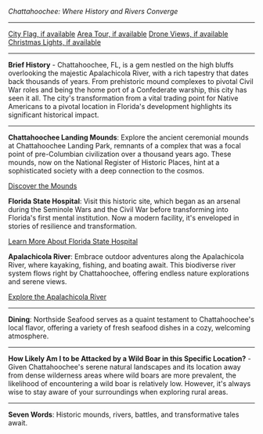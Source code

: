 *Chattahoochee: Where History and Rivers Converge*

---

[City Flag, if available](https://www.google.com/search?tbm=isch&q=Chattahoochee+FL+Flag+Picture)
[Area Tour, if available](https://www.youtube.com/results?search_query=Chattahoochee+FL+4k+tour)
[Drone Views, if available](https://www.youtube.com/results?search_query=Chattahoochee+FL+4k+drone)
[Christmas Lights, if available](https://www.youtube.com/results?search_query=Chattahoochee+FL+christmas+lights)

---

**Brief History** - Chattahoochee, FL, is a gem nestled on the high bluffs overlooking the majestic Apalachicola River, with a rich tapestry that dates back thousands of years. From prehistoric mound complexes to pivotal Civil War roles and being the home port of a Confederate warship, this city has seen it all. The city's transformation from a vital trading point for Native Americans to a pivotal location in Florida's development highlights its significant historical impact.

---

**Chattahoochee Landing Mounds**: Explore the ancient ceremonial mounds at Chattahoochee Landing Park, remnants of a complex that was a focal point of pre-Columbian civilization over a thousand years ago. These mounds, now on the National Register of Historic Places, hint at a sophisticated society with a deep connection to the cosmos.

  [Discover the Mounds](https://www.youtube.com/results?search_query=Chattahoochee+FL+Landing+Mounds)

**Florida State Hospital**: Visit this historic site, which began as an arsenal during the Seminole Wars and the Civil War before transforming into Florida's first mental institution. Now a modern facility, it's enveloped in stories of resilience and transformation.

  [Learn More About Florida State Hospital](https://www.youtube.com/results?search_query=Florida+State+Hospital+Chattahoochee)

**Apalachicola River**: Embrace outdoor adventures along the Apalachicola River, where kayaking, fishing, and boating await. This biodiverse river system flows right by Chattahoochee, offering endless nature explorations and serene views.

  [Explore the Apalachicola River](https://www.youtube.com/results?search_query=Apalachicola+River+4k)

---

**Dining**: Northside Seafood serves as a quaint testament to Chattahoochee's local flavor, offering a variety of fresh seafood dishes in a cozy, welcoming atmosphere.

---

**How Likely Am I to be Attacked by a Wild Boar in this Specific Location?** - Given Chattahoochee's serene natural landscapes and its location away from dense wilderness areas where wild boars are more prevalent, the likelihood of encountering a wild boar is relatively low. However, it's always wise to stay aware of your surroundings when exploring rural areas.

---

**Seven Words**: Historic mounds, rivers, battles, and transformative tales await.